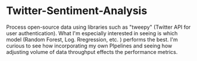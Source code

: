 # Twitter-Sentiment-Analysis
Process open-source data using libraries such as "tweepy" (Twitter API for user authentication). What I'm especially interested in seeing is which model (Random Forest, Log. Rregression, etc. ) performs the best. I'm curious to see how incorporating my own PIpelines and seeing how adjusting volume of data throughput effects the performance metrics.
